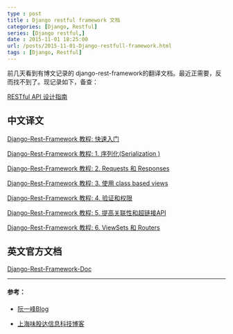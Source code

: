 ```yaml
---
type : post
title : Django restful framework 文档
categories: [Django, Restful] 
series: [Django restful,]
date : 2015-11-01 18:25:00
url: /posts/2015-11-01-Django-restfull-framework.html 
tags : [Django, Restful] 
---
```




前几天看到有博文记录的 django-rest-framework的翻译文档。最近正需要，反而找不到了。现记录如下，备查：


[RESTful API 设计指南](http://www.ruanyifeng.com/blog/2014/05/restful_api.html)

## 中文译文

[Django-Rest-Framework 教程: 快速入门](http://www.weiguda.com/blog/18/)

[Django-Rest-Framework 教程: 1. 序列化(Serialization )](http://www.weiguda.com/blog/19/)

[Django-Rest-Framework 教程: 2. Requests 和 Responses](http://www.weiguda.com/blog/20/)

[Django-Rest-Framework 教程: 3. 使用 class based views](http://www.weiguda.com/blog/21/)

[Django-Rest-Framework 教程: 4. 验证和权限](http://www.weiguda.com/blog/22/)

[Django-Rest-Framework 教程: 5. 提高关联性和超链接API](http://www.weiguda.com/blog/23/)

[Django-Rest-Framework 教程: 6. ViewSets 和 Routers](http://www.weiguda.com/blog/24/)
<!-- more -->
## 英文官方文档 

[Django-Rest-Framework-Doc](http://www.django-rest-framework.org/)



---

#### 参考： 

* [阮一峰Blog](http://www.ruanyifeng.com/blog/)

* [上海味股达信息科技博客](http://www.weiguda.com/blog/)